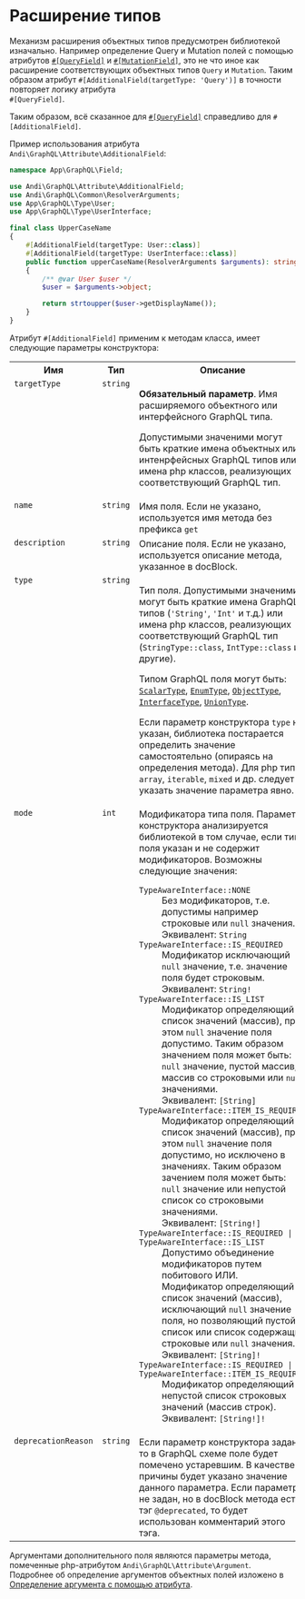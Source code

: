 # Расширение типов

Механизм расширения объектных типов предусмотрен библиотекой изначально. Например определение
Query и Mutation полей с помощью атрибутов [`#[QueryField]`](query-filed.md№query-field-via-attribute) и
[`#[MutationField]`](mutation-field.md№mutation-field-via-attribute), это не что иное как расширение
соответствующих объектных типов `Query` и `Mutation`. Таким образом атрибут
`#[AdditionalField(targetType: 'Query')]` в точности повторяет логику атрибута<br />
`#[QueryField]`.

Таким образом, всё сказанное для [`#[QueryField]`](query-filed.md#query-field-via-attribute) справедливо
для `#[AdditionalField]`.

Пример использования атрибута `Andi\GraphQL\Attribute\AdditionalField`:

```php
namespace App\GraphQL\Field;

use Andi\GraphQL\Attribute\AdditionalField;
use Andi\GraphQL\Common\ResolverArguments;
use App\GraphQL\Type\User;
use App\GraphQL\Type\UserInterface;

final class UpperCaseName
{
    #[AdditionalField(targetType: User::class)]
    #[AdditionalField(targetType: UserInterface::class)]
    public function upperCaseName(ResolverArguments $arguments): string
    {
        /** @var User $user */
        $user = $arguments->object;

        return strtoupper($user->getDisplayName());
    }
}
```

Атрибут `#[AdditionalField]` применим к методам класса, имеет следующие параметры конструктора:

<table>
    <tr>
        <th>Имя</th>
        <th>Тип</th>
        <th>Описание</th>
    </tr>
    <tr>
        <td valign="top"><code>targetType</code></td>
        <td valign="top"><code>string</code></td>
        <td valign="top">
            <p>
                <b>Обязательный параметр</b>. Имя расширяемого объектного или интерфейсного GraphQL типа.
            </p>
            <p>
                Допустимыми значеними могут быть краткие имена объектных или интенрфейсных GraphQL типов
                или имена php классов, реализующих соответствующий GraphQL тип.
            </p>
    </tr>
    <tr>
        <td valign="top"><code>name</code></td>
        <td valign="top"><code>string</code></td>
        <td valign="top">Имя поля. Если не указано, используется имя метода без префикса <code>get</code></td>
    </tr>
    <tr>
        <td valign="top"><code>description</code></td>
        <td valign="top"><code>string</code></td>
        <td valign="top">Описание поля. Если не указано, используется описание метода, указанное в docBlock.</td>
    </tr>
    <tr>
        <td valign="top"><code>type</code></td>
        <td valign="top"><code>string</code></td>
        <td valign="top">
            <p>
                Тип поля. Допустимыми значеними могут быть краткие имена GraphQL типов
                (<code>'String'</code>, <code>'Int'</code> и т.д.) или имена php классов,
                реализующих соответствующий GraphQL тип
                (<code>StringType::class</code>, <code>IntType::class</code> и другие).
            </p>
            <p>
                Типом GraphQL поля могут быть: <a href="scalar-type.md"><code>ScalarType</code></a>,
                <a href="enum-type.md"><code>EnumType</code></a>,
                <a href="object-type.md"><code>ObjectType</code></a>,
                <a href="interface-type.md"><code>InterfaceType</code></a>,
                <a href="union-type.md"><code>UnionType</code></a>.
            </p>
            <p>
                Если параметр конструктора <code>type</code> не указан, библиотека постарается
                определить значение самостоятельно (опираясь на определения метода).
                Для php типов <code>array</code>, <code>iterable</code>, <code>mixed</code> и др.
                следует указать значение параметра явно.
            </p>
        </td>
    </tr>
    <tr>
        <td valign="top"><code>mode</code></td>
        <td valign="top"><code>int</code></td>
        <td valign="top">
            Модификатора типа поля. Параметр конструктора анализируется библиотекой в том случае,
            если тип поля указан и не содержит модификаторов. Возможны следующие значения:
            <dl>
                <dt><code>TypeAwareInterface::NONE</code></dt>
                <dd>
                    Без модификаторов, т.е. допустимы например строковые или <code>null</code>
                    значения.<br />
                    Эквивалент: <code>String</code>
                </dd>
                <dt><code>TypeAwareInterface::IS_REQUIRED</code></dt>
                <dd>
                    Модификатор исключающий <code>null</code> значение, т.е. значение поля будет
                    строковым.<br />
                    Эквивалент: <code>String!</code>
                </dd>
                <dt><code>TypeAwareInterface::IS_LIST</code></dt>
                <dd>
                    Модификатор определяющий список значений (массив), при этом <code>null</code>
                    значение поля допустимо. Таким образом значением поля может быть:
                    <code>null</code> значение, пустой массив, массив со строковыми или
                    <code>null</code> значениями.<br />
                    Эквивалент: <code>[String]</code>
                </dd>
                <dt><code>TypeAwareInterface::ITEM_IS_REQUIRED</code></dt>
                <dd>
                    Модификатор определяющий список значений (массив), при этом <code>null</code>
                    значение поля допустимо, но исключено в значениях. Таким образом зачением поля
                    может быть: <code>null</code> значение или непустой список со строковыми
                    значениями.<br />
                    Эквивалент: <code>[String!]</code>
                </dd>
                <dt><code>TypeAwareInterface::IS_REQUIRED | TypeAwareInterface::IS_LIST</code></dt>
                <dd>
                    Допустимо объединение модификаторов путем побитового ИЛИ.<br />
                    Модификатор определяющий список значений (массив), исключающий <code>null</code>
                    значение поля, но позволяющий пустой список или список содержащий строковые или
                    <code>null</code> значения.<br />
                    Эквивалент: <code>[String]!</code>
                </dd>
                <dt><code>TypeAwareInterface::IS_REQUIRED | TypeAwareInterface::ITEM_IS_REQUIRED</code></dt>
                <dd>
                    Модификатор определяющий непустой список строковых значений (массив строк).<br />
                    Эквивалент: <code>[String!]!</code>
                </dd>
            </dl>
        </td>
    </tr>
    <tr>
        <td valign="top"><code>deprecationReason</code></td>
        <td valign="top"><code>string</code></td>
        <td valign="top">
            Если параметр конструктора задан, то в GraphQL схеме поле будет помечено устаревшим.
            В качестве причины будет указано значение данного параметра. Если параметр не задан, но
            в docBlock метода есть тэг <code>@deprecated</code>, то будет использован комментарий
            этого тэга.
        </td>
    </tr>
</table>

Аргументами дополнительного поля являются параметры метода, помеченные php-атрибутом
`Andi\GraphQL\Attribute\Argument`. Подробнее об определение аргументов объектных полей изложено в
[Определение аргумента с помощью атрибута](argument.md#argument-via-attribute).

